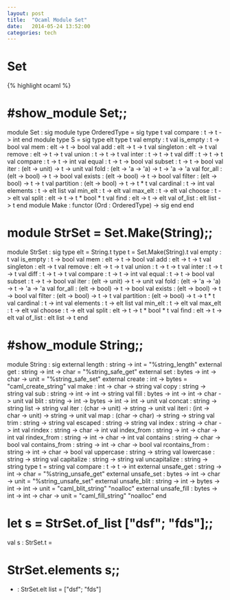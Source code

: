 ```yaml
---
layout: post
title:  "Ocaml Module Set"
date:   2014-05-24 13:52:00
categories: tech 
---
```


# Set

{% highlight ocaml %}
# #show_module Set;;
module Set :
  sig
    module type OrderedType = sig type t val compare : t -> t -> int end
    module type S =
      sig
        type elt
        type t
        val empty : t
        val is_empty : t -> bool
        val mem : elt -> t -> bool
        val add : elt -> t -> t
        val singleton : elt -> t
        val remove : elt -> t -> t
        val union : t -> t -> t
        val inter : t -> t -> t
        val diff : t -> t -> t
        val compare : t -> t -> int
        val equal : t -> t -> bool
        val subset : t -> t -> bool
        val iter : (elt -> unit) -> t -> unit
        val fold : (elt -> 'a -> 'a) -> t -> 'a -> 'a
        val for_all : (elt -> bool) -> t -> bool
        val exists : (elt -> bool) -> t -> bool
        val filter : (elt -> bool) -> t -> t
        val partition : (elt -> bool) -> t -> t * t
        val cardinal : t -> int
        val elements : t -> elt list
        val min_elt : t -> elt
        val max_elt : t -> elt
        val choose : t -> elt
        val split : elt -> t -> t * bool * t
        val find : elt -> t -> elt
        val of_list : elt list -> t
      end
    module Make : functor (Ord : OrderedType) -> sig  end
  end
# module StrSet = Set.Make(String);;
module StrSet :
  sig
    type elt = String.t
    type t = Set.Make(String).t
    val empty : t
    val is_empty : t -> bool
    val mem : elt -> t -> bool
    val add : elt -> t -> t
    val singleton : elt -> t
    val remove : elt -> t -> t
    val union : t -> t -> t
    val inter : t -> t -> t
    val diff : t -> t -> t
    val compare : t -> t -> int
    val equal : t -> t -> bool
    val subset : t -> t -> bool
    val iter : (elt -> unit) -> t -> unit
    val fold : (elt -> 'a -> 'a) -> t -> 'a -> 'a
    val for_all : (elt -> bool) -> t -> bool
    val exists : (elt -> bool) -> t -> bool
    val filter : (elt -> bool) -> t -> t
    val partition : (elt -> bool) -> t -> t * t
    val cardinal : t -> int
    val elements : t -> elt list
    val min_elt : t -> elt
    val max_elt : t -> elt
    val choose : t -> elt
    val split : elt -> t -> t * bool * t
    val find : elt -> t -> elt
    val of_list : elt list -> t
  end
# #show_module String;;
module String :
  sig
    external length : string -> int = "%string_length"
    external get : string -> int -> char = "%string_safe_get"
    external set : bytes -> int -> char -> unit = "%string_safe_set"
    external create : int -> bytes = "caml_create_string"
    val make : int -> char -> string
    val copy : string -> string
    val sub : string -> int -> int -> string
    val fill : bytes -> int -> int -> char -> unit
    val blit : string -> int -> bytes -> int -> int -> unit
    val concat : string -> string list -> string
    val iter : (char -> unit) -> string -> unit
    val iteri : (int -> char -> unit) -> string -> unit
    val map : (char -> char) -> string -> string
    val trim : string -> string
    val escaped : string -> string
    val index : string -> char -> int
    val rindex : string -> char -> int
    val index_from : string -> int -> char -> int
    val rindex_from : string -> int -> char -> int
    val contains : string -> char -> bool
    val contains_from : string -> int -> char -> bool
    val rcontains_from : string -> int -> char -> bool
    val uppercase : string -> string
    val lowercase : string -> string
    val capitalize : string -> string
    val uncapitalize : string -> string
    type t = string
    val compare : t -> t -> int
    external unsafe_get : string -> int -> char = "%string_unsafe_get"
    external unsafe_set : bytes -> int -> char -> unit = "%string_unsafe_set"
    external unsafe_blit : string -> int -> bytes -> int -> int -> unit
      = "caml_blit_string" "noalloc"
    external unsafe_fill : bytes -> int -> int -> char -> unit
      = "caml_fill_string" "noalloc"
  end
# let s = StrSet.of_list ["dsf"; "fds"];;
val s : StrSet.t = <abstr>
# StrSet.elements s;;
- : StrSet.elt list = ["dsf"; "fds"]
```
